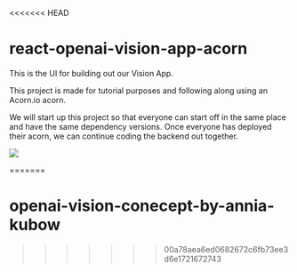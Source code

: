 <<<<<<< HEAD
# react-openai-vision-app-acorn
This is the UI for building out our Vision App.

This project is made for tutorial purposes and following along using an Acorn.io acorn.

We will start up this project so that everyone can start off in the same place and have the same dependency versions. Once everyone has deployed their acorn, we can continue coding the backend out together.

<a href="https://acorn.io/run/index.docker.io/aniakubow/react-openai-vision-app-acorn:dev?ref=kubowania"><img src="https://acorn.io/v1-ui/run/badge?image=index.docker.io+aniakubow+react-openai-vision-app-acorn:dev&ref=kubowania"></a>




=======
# openai-vision-conecept-by-annia-kubow
>>>>>>> 00a78aea6ed0682672c6fb73ee3d6e1721672743
